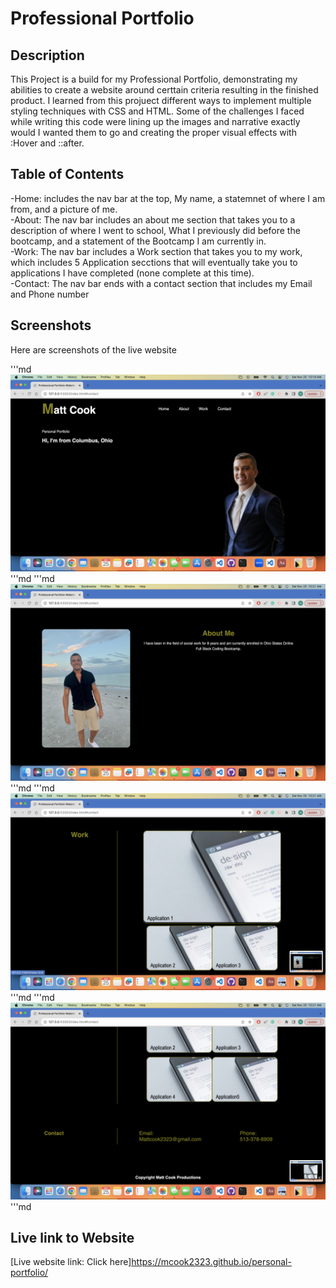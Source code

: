 # Professional Portfolio

## Description

This Project is a build for my Professional Portfolio, demonstrating my abilities to create a website around certtain criteria resulting in the finished product. I learned from this projuect different ways to implement multiple styling techniques with CSS and HTML. Some of the challenges I faced while writing this code were lining up the images and narrative exactly would I wanted them to go and creating the proper visual effects with :Hover and ::after.

## Table of Contents

-Home: includes the nav bar at the top, My name, a statemnet of where I am from, and a picture of me.<br>
-About: The nav bar includes an about me section that takes you to a description of where I went to school, What I previously did before the bootcamp, and a statement of the Bootcamp I am currently in.<br>
-Work: The nav bar includes a Work section that takes you to my work, which includes 5 Application secctions that will eventually take you to applications I have completed (none complete at this time).<br>
-Contact: The nav bar ends with a contact section that includes my Email and Phone number

## Screenshots

Here are screenshots of the live website

'''md
![Screenshot of the website](./Asset/Image/Screenshot%202023-11-25%20at%2010.19.23%20AM.png)
'''md
'''md
![Screenshot of the website](./Asset/Image/Screenshot%202023-11-25%20at%2010.21.11%20AM.png)
'''md
'''md
![Screenshot of the website](./Asset/Image/Screenshot%202023-11-25%20at%2010.21.15%20AM.png)
'''md
'''md
![Screenshot of the website](./Asset/Image/Screenshot%202023-11-25%20at%2010.21.19%20AM.png)
'''md

## Live link to Website

[Live website link: Click here]https://mcook2323.github.io/personal-portfolio/

